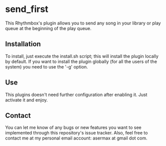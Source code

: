 send_first
==========

This Rhythmbox's plugin allows you to send any song in your library or play queue at the beginning of the play queue.

Installation
-----------
To install, just execute the install.sh script; this will install the plugin locally by default. 
If you want to install the plugin globally (for all the users of the system) you need to use the '-g' option.

Use
---
This plugins doesn't need further configuration after enabling it. Just activate it and enjoy.

Contact
------
You can let me know of any bugs or new features you want to see implemented through this repository's issue tracker.
Also, feel free to contact me at my personal email account: asermax at gmail dot com.

